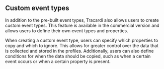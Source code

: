 ## Custom event types

In addition to the pre-built event types, Tracardi also allows users to create custom event types. This feature is
available in the commercial version and allows users to define their own event types and properties.

When creating a custom event type, users can specify which properties to copy and which to ignore. This allows for
greater control over the data that is collected and stored in the profiles. Additionally, users can also define
conditions for when the data should be copied, such as when a certain event occurs or when a certain property is
present.